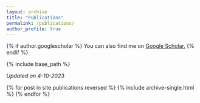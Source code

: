 ```yaml
---
layout: archive
title: "Publications"
permalink: /publications/
author_profile: true
---
```


{% if author.googlescholar %}
  You can also find me on <u><a href="{{author.googlescholar}}">Google Scholar</a>.</u>
{% endif %}

{% include base_path %}

<p><i> Updated on 4-10-2023</i></p>

{% for post in site.publications reversed %}
  {% include archive-single.html %}
{% endfor %}
